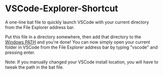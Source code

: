 # VSCode-Explorer-Shortcut
A one-line bat file to quickly launch VSCode with your current directory from the File Explorer address bar.

Put this file in a directory somewhere, then add that directory to the [Windows PATH](https://gist.github.com/nex3/c395b2f8fd4b02068be37c961301caa7) and you're done!
You can now simply open your current folder in VSCode from the File Explorer address bar by typing "vscode" and pressing enter.

Note: 
If you manually changed your VSCode install location, you will have to tweak the path in the bat file.
